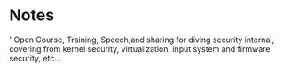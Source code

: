 # Notes
' Open Course, Training, Speech,and sharing for diving security internal, covering from kernel security, virtualization, input system and firmware security, etc...
